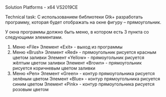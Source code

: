 Solution Platforms - x64
VS2019CE

Technical task:
С использованием библиотеки Gtk+ разработать программу, которая будет отображать
на окне фигуру – прямоугольник.

У окна программы должно быть меню, в котором есть 3 пункта со следующими элементами.

1. Меню «File»
	Элемент «Exit» - выход из программы
2. Меню «Brush»
	Элемент «Red» - прямоугольник рисуется красным цветом заливки
	Элемент «Yellow» - прямоугольник рисуется жёлтым цветом заливки
	Элемент «Brown» - прямоугольник рисуется коричневым цветом заливки
3. Меню «Pen»
	Элемент «Green» - контур прямоугольника рисуется зелёным цветом
	Элемент «Blue» - контур прямоугольника рисуется синим цветом
	Элемент «Pink» - контур прямоугольника рисуется розовым цветом